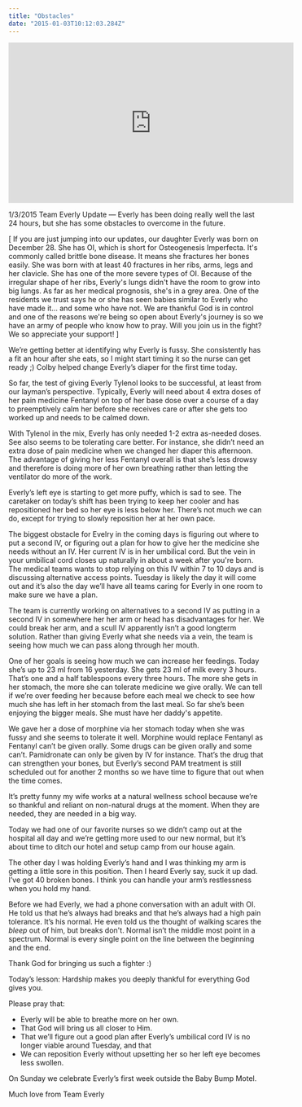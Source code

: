 ```yaml
---
title: "Obstacles"
date: "2015-01-03T10:12:03.284Z"
---
```


<iframe width="560" height="315" src="https://www.youtube.com/embed/w0FaYn29qLs" frameborder="0" allow="accelerometer; autoplay; encrypted-media; gyroscope; picture-in-picture" allowfullscreen></iframe>

1/3/2015 Team Everly Update — Everly has been doing really well the last 24 hours, but she has some obstacles to overcome in the future.

[ If you are just jumping into our updates, our daughter Everly was born on December 28. She has OI, which is short for Osteogenesis Imperfecta. It's commonly called brittle bone disease. It means she fractures her bones easily. She was born with at least 40 fractures in her ribs, arms, legs and her clavicle. She has one of the more severe types of OI. Because of the irregular shape of her ribs, Everly's lungs didn't have the room to grow into big lungs. As far as her medical prognosis, she's in a grey area. One of the residents we trust says he or she has seen babies similar to Everly who have made it... and some who have not. We are thankful God is in control and one of the reasons we're being so open about Everly's journey is so we have an army of people who know how to pray. Will you join us in the fight? We so appreciate your support! ]

We’re getting better at identifying why Everly is fussy. She consistently has a fit an hour after she eats, so I might start timing it so the nurse can get ready ;) Colby helped change Everly’s diaper for the first time today.

So far, the test of giving Everly Tylenol looks to be successful, at least from our layman’s perspective. Typically, Everly will need about 4 extra doses of her pain medicine Fentanyl on top of her base dose over a course of a day to preemptively calm her before she receives care or after she gets too worked up and needs to be calmed down.

With Tylenol in the mix, Everly has only needed 1-2 extra as-needed doses. See also seems to be tolerating care better. For instance, she didn’t need an extra dose of pain medicine when we changed her diaper this afternoon. The advantage of giving her less Fentanyl overall is that she’s less drowsy and therefore is doing more of her own breathing rather than letting the ventilator do more of the work.

Everly’s left eye is starting to get more puffy, which is sad to see. The caretaker on today’s shift has been trying to keep her cooler and has repositioned her bed so her eye is less below her. There’s not much we can do, except for trying to slowly reposition her at her own pace.

The biggest obstacle for Evelry in the coming days is figuring out where to put a second IV, or figuring out a plan for how to give her the medicine she needs without an IV. Her current IV is in her umbilical cord. But the vein in your umbilical cord closes up naturally in about a week after you're born. The medical teams wants to stop relying on this IV within 7 to 10 days and is discussing alternative access points. Tuesday is likely the day it will come out and it’s also the day we’ll have all teams caring for Everly in one room to make sure we have a plan.

The team is currently working on alternatives to a second IV as putting in a second IV in somewhere her her arm or head has disadvantages for her. We could break her arm, and a scull IV apparently isn’t a good longterm solution. Rather than giving Everly what she needs via a vein, the team is seeing how much we can pass along through her mouth.

One of her goals is seeing how much we can increase her feedings. Today she’s up to 23 ml from 16 yesterday. She gets 23 ml of milk every 3 hours. That’s one and a half tablespoons every three hours. The more she gets in her stomach, the more she can tolerate medicine we give orally. We can tell if we’re over feeding her because before each meal we check to see how much she has left in her stomach from the last meal. So far she’s been enjoying the bigger meals. She must have her daddy's appetite.

We gave her a dose of morphine via her stomach today when she was fussy and she seems to tolerate it well. Morphine would replace Fentanyl as Fentanyl can’t be given orally. Some drugs can be given orally and some can’t. Pamidronate can only be given by IV for instance. That’s the drug that can strengthen your bones, but Everly’s second PAM treatment is still scheduled out for another 2 months so we have time to figure that out when the time comes.

It’s pretty funny my wife works at a natural wellness school because we’re so thankful and reliant on non-natural drugs at the moment. When they are needed, they are needed in a big way.

Today we had one of our favorite nurses so we didn’t camp out at the hospital all day and we’re getting more used to our new normal, but it’s about time to ditch our hotel and setup camp from our house again.

The other day I was holding Everly’s hand and I was thinking my arm is getting a little sore in this position. Then I heard Everly say, suck it up dad. I’ve got 40 broken bones. I think you can handle your arm’s restlessness when you hold my hand.

Before we had Everly, we had a phone conversation with an adult with OI. He told us that he’s always had breaks and that he’s always had a high pain tolerance. It’s his normal. He even told us the thought of walking scares the *bleep* out of him, but breaks don't. Normal isn’t the middle most point in a spectrum. Normal is every single point on the line between the beginning and the end.

Thank God for bringing us such a fighter :)

Today’s lesson: Hardship makes you deeply thankful for everything God gives you.

Please pray that:

- Everly will be able to breathe more on her own.
- That God will bring us all closer to Him.
- That we’ll figure out a good plan after Everly’s umbilical cord IV is no longer viable around Tuesday, and that
- We can reposition Everly without upsetting her so her left eye becomes less swollen.

On Sunday we celebrate Everly’s first week outside the Baby Bump Motel.

Much love from Team Everly